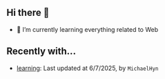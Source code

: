## Hi there 👋

- 🌱 I’m currently learning everything related to Web

## Recently with...

<!-- WATCHED_PROJECTS_START_TAG -->
- [learning](https://github.com/hanyaonian/learning/commit/340266cc1ad807bf3293ffe2b84c081b782cec1b): Last updated at 6/7/2025, by `MichaelHyn`
<!-- WATCHED_PROJECTS_END_TAG -->
